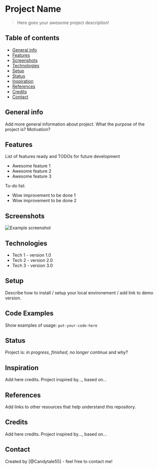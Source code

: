 # Project Name
> Here goes your awesome project description!

## Table of contents
* [General info](#general-info)
* [Features](#features)
* [Screenshots](#screenshots)
* [Technologies](#technologies)
* [Setup](#setup)
* [Status](#status)
* [Inspiration](#inspiration)
* [References](#references)
* [Credits](#credits)
* [Contact](#credits)


## General info
Add more general information about project. What the purpose of the project is? Motivation?

## Features
List of features ready and TODOs for future development
* Awesome feature 1
* Awesome feature 2
* Awesome feature 3

To-do list:
* Wow improvement to be done 1
* Wow improvement to be done 2


## Screenshots
![Example screenshot](./img/screenshot.png)

## Technologies
* Tech 1 - version 1.0
* Tech 2 - version 2.0
* Tech 3 - version 3.0

## Setup
Describe how to install / setup your local environement / add link to demo version.

## Code Examples
Show examples of usage:
`put-your-code-here`

## Status
Project is: _in progress_, _finished_, _no longer continue_ and why?

## Inspiration
Add here credits. Project inspired by..., based on...

## References
Add links to other resources that help understand this repository.

## Credits
Add here credits. Project inspired by..., based on...

## Contact
Created by [@Candytale55] - feel free to contact me!
